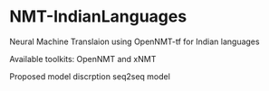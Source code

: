 # NMT-IndianLanguages
Neural Machine Translaion using OpenNMT-tf for Indian languages

Available toolkits: OpenNMT and xNMT

Proposed model discrption
seq2seq model 
